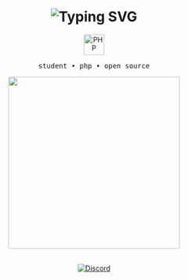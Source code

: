 <!-- profile aesthetic & minimal for kuarnn -->

<h1 align="center">
  <img src="https://readme-typing-svg.herokuapp.com?font=Fira+Code&duration=3000&pause=900&color=59D7A6&center=true&vCenter=true&width=340&lines=kuarnn;student+%7C+php+dev;open+source+enthusiast" alt="Typing SVG" />
</h1>

<p align="center">
  <img src="https://skillicons.dev/icons?i=php" height="42" alt="PHP" />
</p>

<p align="center">
  <samp>
    student • php • open source
  </samp>
</p>

<div align="center">
  <img src="https://github-readme-stats.vercel.app/api?username=kuarnn&show_icons=true&hide_title=true&hide_border=true&theme=tokyonight&icon_color=59d7a6&text_color=59d7a6" width="350" />
</div>

<br/>

<p align="center">
  <a href="https://discord.com/users/yslh_s">
    <img src="https://img.shields.io/badge/Discord--yslh_s5865F2?style=for-the-badge&logo=discord&logoColor=white" alt="Discord">
  </a>
</p>

<!--
**kuarnn/kuarnn** is a ✨ special ✨ repository because its `README.md` (this file) appears on your GitHub profile.
-->
